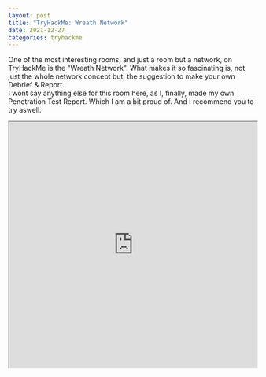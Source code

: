 ```yaml
---
layout: post
title: "TryHackMe: Wreath Network"
date: 2021-12-27
categories: tryhackme
---
```


One of the most interesting rooms, and just a room but a network, on TryHackMe is the "Wreath Network". What makes it so fascinating is, not just the whole network concept but, the suggestion to make your own Debrief & Report.<br>
I wont say anything else for this room here, as I, finally, made my own Penetration Test Report. Which I am a bit proud of. And I recommend you to try aswell.<br>
<iframe src="https://github.com/security-egg/securityegg/blob/main/assets/resources/wreath_report.pdf#toolbar=0" width="100%" height="500px"></iframe>
